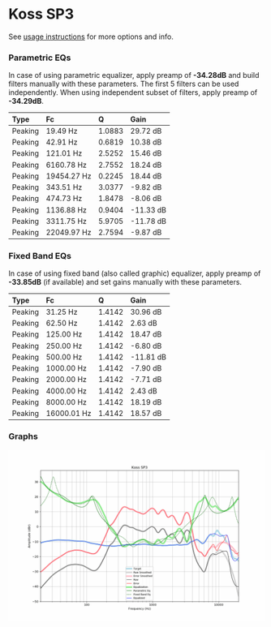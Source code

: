 # Koss SP3
See [usage instructions](https://github.com/jaakkopasanen/AutoEq#usage) for more options and info.

### Parametric EQs
In case of using parametric equalizer, apply preamp of **-34.28dB** and build filters manually
with these parameters. The first 5 filters can be used independently.
When using independent subset of filters, apply preamp of **-34.29dB**.

| Type    | Fc          |      Q | Gain      |
|:--------|:------------|:-------|:----------|
| Peaking | 19.49 Hz    | 1.0883 | 29.72 dB  |
| Peaking | 42.91 Hz    | 0.6819 | 10.38 dB  |
| Peaking | 121.01 Hz   | 2.5252 | 15.46 dB  |
| Peaking | 6160.78 Hz  | 2.7552 | 18.24 dB  |
| Peaking | 19454.27 Hz | 0.2245 | 18.44 dB  |
| Peaking | 343.51 Hz   | 3.0377 | -9.82 dB  |
| Peaking | 474.73 Hz   | 1.8478 | -8.06 dB  |
| Peaking | 1136.88 Hz  | 0.9404 | -11.33 dB |
| Peaking | 3311.75 Hz  | 5.9705 | -11.78 dB |
| Peaking | 22049.97 Hz | 2.7594 | -9.87 dB  |

### Fixed Band EQs
In case of using fixed band (also called graphic) equalizer, apply preamp of **-33.85dB**
(if available) and set gains manually with these parameters.

| Type    | Fc          |      Q | Gain      |
|:--------|:------------|:-------|:----------|
| Peaking | 31.25 Hz    | 1.4142 | 30.96 dB  |
| Peaking | 62.50 Hz    | 1.4142 | 2.63 dB   |
| Peaking | 125.00 Hz   | 1.4142 | 18.47 dB  |
| Peaking | 250.00 Hz   | 1.4142 | -6.80 dB  |
| Peaking | 500.00 Hz   | 1.4142 | -11.81 dB |
| Peaking | 1000.00 Hz  | 1.4142 | -7.90 dB  |
| Peaking | 2000.00 Hz  | 1.4142 | -7.71 dB  |
| Peaking | 4000.00 Hz  | 1.4142 | 2.43 dB   |
| Peaking | 8000.00 Hz  | 1.4142 | 18.19 dB  |
| Peaking | 16000.01 Hz | 1.4142 | 18.57 dB  |

### Graphs
![](./Koss%20SP3.png)